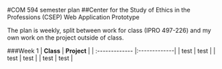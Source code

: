 #COM 594 semester plan
##Center for the Study of Ethics in the Professions (CSEP) Web Application Prototype

The plan is weekly, split between work for class (IPRO 497-226) and my own work on the project outside of class.

###Week 1
| **Class**        | **Project** |
| :------------- |:-------------|
| test      | test |
| test      | test |
| test | test |
